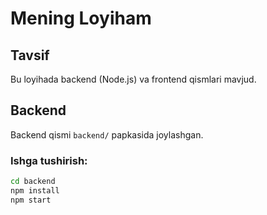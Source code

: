 # Mening Loyiham

## Tavsif
Bu loyihada backend (Node.js) va frontend qismlari mavjud.

## Backend
Backend qismi `backend/` papkasida joylashgan.

### Ishga tushirish:
```bash
cd backend
npm install
npm start